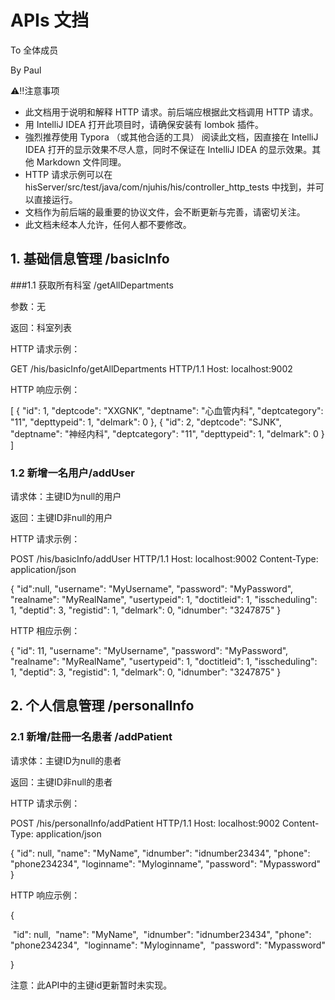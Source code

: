 # APIs 文挡

To 全体成员

By Paul 

⚠️‼️注意事项

- 此文档用于说明和解释 HTTP 请求。前后端应根据此文档调用 HTTP 请求。
- 用 IntelliJ IDEA 打开此项目时，请确保安装有 lombok 插件。
- 強烈推荐使用 Typora （或其他合适的工具） 阅读此文档，因直接在 IntelliJ IDEA 打开的显示效果不尽人意，同时不保证在 IntelliJ IDEA 的显示效果。其他 Markdown 文件同理。
- HTTP 请求示例可以在 hisServer/src/test/java/com/njuhis/his/controller_http_tests 中找到，并可以直接运行。
- 文档作为前后端的最重要的协议文件，会不断更新与完善，请密切关注。
- 此文档未经本人允许，任何人都不要修改。

## 1. 基础信息管理 /basicInfo
###1.1 获取所有科室 /getAllDepartments

参数：无

返回：科室列表

HTTP 请求示例：

GET /his/basicInfo/getAllDepartments HTTP/1.1 
Host: localhost:9002

HTTP 响应示例：

[
  {
    "id": 1,
    "deptcode": "XXGNK",
    "deptname": "心血管内科",
    "deptcategory": "11",
    "depttypeid": 1,
    "delmark": 0
  },
  {
    "id": 2,
    "deptcode": "SJNK",
    "deptname": "神经内科",
    "deptcategory": "11",
    "depttypeid": 1,
    "delmark": 0
  }
 ]

 ### 1.2 新增一名用户/addUser

 请求体：主键ID为null的用户

 返回：主键ID非null的用户

 HTTP 请求示例：

 POST /his/basicInfo/addUser HTTP/1.1
Host: localhost:9002
Content-Type: application/json

{
    "id":null,
    "username": "MyUsername",
    "password": "MyPassword",
    "realname": "MyRealName",
    "usertypeid": 1,
    "doctitleid": 1,
    "isscheduling": 1,
    "deptid": 3,
    "registid": 1,
    "delmark": 0,
    "idnumber": "3247875"
}

 HTTP 相应示例：

{
    "id": 11,
    "username": "MyUsername",
    "password": "MyPassword",
    "realname": "MyRealName",
    "usertypeid": 1,
    "doctitleid": 1,
    "isscheduling": 1,
    "deptid": 3,
    "registid": 1,
    "delmark": 0,
    "idnumber": "3247875"
}



## 2. 个人信息管理 /personalInfo

### 2.1 新增/註冊一名患者 /addPatient

请求体：主键ID为null的患者

返回：主键ID非null的患者

 HTTP 请求示例：

POST /his/personalInfo/addPatient HTTP/1.1
Host: localhost:9002
Content-Type: application/json

{
    "id": null,
    "name": "MyName",
    "idnumber": "idnumber23434",
    "phone": "phone234234",
    "loginname": "Myloginname",
    "password": "Mypassword"
}

HTTP 响应示例：

{

​    "id": null,
​    "name": "MyName",
​    "idnumber": "idnumber23434",
​    "phone": "phone234234",
​    "loginname": "Myloginname",
​    "password": "Mypassword"

}

注意：此API中的主键id更新暂时未实现。

















 





